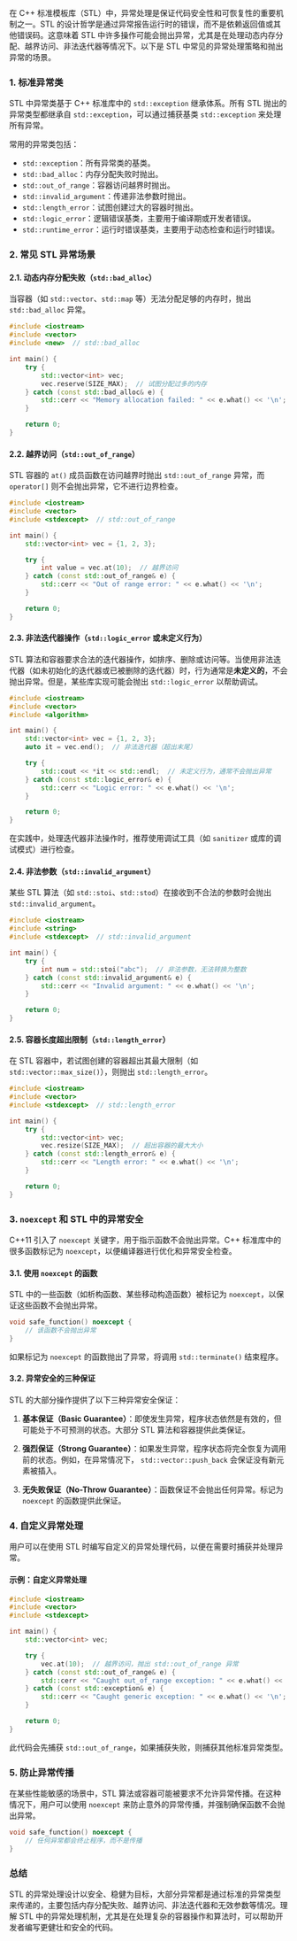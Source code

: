 在 C++ 标准模板库（STL）中，异常处理是保证代码安全性和可恢复性的重要机制之一。STL 的设计哲学是通过异常报告运行时的错误，而不是依赖返回值或其他错误码。这意味着 STL 中许多操作可能会抛出异常，尤其是在处理动态内存分配、越界访问、非法迭代器等情况下。以下是 STL 中常见的异常处理策略和抛出异常的场景。

### 1. **标准异常类**
STL 中异常类基于 C++ 标准库中的 `std::exception` 继承体系。所有 STL 抛出的异常类型都继承自 `std::exception`，可以通过捕获基类 `std::exception` 来处理所有异常。

常用的异常类包括：
- `std::exception`：所有异常类的基类。
- `std::bad_alloc`：内存分配失败时抛出。
- `std::out_of_range`：容器访问越界时抛出。
- `std::invalid_argument`：传递非法参数时抛出。
- `std::length_error`：试图创建过大的容器时抛出。
- `std::logic_error`：逻辑错误基类，主要用于编译期或开发者错误。
- `std::runtime_error`：运行时错误基类，主要用于动态检查和运行时错误。

### 2. **常见 STL 异常场景**

#### 2.1. **动态内存分配失败（`std::bad_alloc`）**
当容器（如 `std::vector`、`std::map` 等）无法分配足够的内存时，抛出 `std::bad_alloc` 异常。

```cpp
#include <iostream>
#include <vector>
#include <new>  // std::bad_alloc

int main() {
    try {
        std::vector<int> vec;
        vec.reserve(SIZE_MAX);  // 试图分配过多的内存
    } catch (const std::bad_alloc& e) {
        std::cerr << "Memory allocation failed: " << e.what() << '\n';
    }

    return 0;
}
```

#### 2.2. **越界访问（`std::out_of_range`）**
STL 容器的 `at()` 成员函数在访问越界时抛出 `std::out_of_range` 异常，而 `operator[]` 则不会抛出异常，它不进行边界检查。

```cpp
#include <iostream>
#include <vector>
#include <stdexcept>  // std::out_of_range

int main() {
    std::vector<int> vec = {1, 2, 3};

    try {
        int value = vec.at(10);  // 越界访问
    } catch (const std::out_of_range& e) {
        std::cerr << "Out of range error: " << e.what() << '\n';
    }

    return 0;
}
```

#### 2.3. **非法迭代器操作（`std::logic_error` 或未定义行为）**
STL 算法和容器要求合法的迭代器操作，如排序、删除或访问等。当使用非法迭代器（如未初始化的迭代器或已被删除的迭代器）时，行为通常是**未定义的**，不会抛出异常。但是，某些库实现可能会抛出 `std::logic_error` 以帮助调试。

```cpp
#include <iostream>
#include <vector>
#include <algorithm>

int main() {
    std::vector<int> vec = {1, 2, 3};
    auto it = vec.end();  // 非法迭代器（超出末尾）

    try {
        std::cout << *it << std::endl;  // 未定义行为，通常不会抛出异常
    } catch (const std::logic_error& e) {
        std::cerr << "Logic error: " << e.what() << '\n';
    }

    return 0;
}
```

在实践中，处理迭代器非法操作时，推荐使用调试工具（如 `sanitizer` 或库的调试模式）进行检查。

#### 2.4. **非法参数（`std::invalid_argument`）**
某些 STL 算法（如 `std::stoi`、`std::stod`）在接收到不合法的参数时会抛出 `std::invalid_argument`。

```cpp
#include <iostream>
#include <string>
#include <stdexcept>  // std::invalid_argument

int main() {
    try {
        int num = std::stoi("abc");  // 非法参数，无法转换为整数
    } catch (const std::invalid_argument& e) {
        std::cerr << "Invalid argument: " << e.what() << '\n';
    }

    return 0;
}
```

#### 2.5. **容器长度超出限制（`std::length_error`）**
在 STL 容器中，若试图创建的容器超出其最大限制（如 `std::vector::max_size()`），则抛出 `std::length_error`。

```cpp
#include <iostream>
#include <vector>
#include <stdexcept>  // std::length_error

int main() {
    try {
        std::vector<int> vec;
        vec.resize(SIZE_MAX);  // 超出容器的最大大小
    } catch (const std::length_error& e) {
        std::cerr << "Length error: " << e.what() << '\n';
    }

    return 0;
}
```

### 3. **`noexcept` 和 STL 中的异常安全**

C++11 引入了 `noexcept` 关键字，用于指示函数不会抛出异常。C++ 标准库中的很多函数标记为 `noexcept`，以便编译器进行优化和异常安全检查。

#### 3.1. **使用 `noexcept` 的函数**
STL 中的一些函数（如析构函数、某些移动构造函数）被标记为 `noexcept`，以保证这些函数不会抛出异常。

```cpp
void safe_function() noexcept {
    // 该函数不会抛出异常
}
```

如果标记为 `noexcept` 的函数抛出了异常，将调用 `std::terminate()` 结束程序。

#### 3.2. **异常安全的三种保证**

STL 的大部分操作提供了以下三种异常安全保证：

1. **基本保证（Basic Guarantee）**：即使发生异常，程序状态依然是有效的，但可能处于不可预测的状态。大部分 STL 算法和容器提供此类保证。
   
2. **强烈保证（Strong Guarantee）**：如果发生异常，程序状态将完全恢复为调用前的状态。例如，在异常情况下， `std::vector::push_back` 会保证没有新元素被插入。
   
3. **无失败保证（No-Throw Guarantee）**：函数保证不会抛出任何异常。标记为 `noexcept` 的函数提供此保证。

### 4. **自定义异常处理**

用户可以在使用 STL 时编写自定义的异常处理代码，以便在需要时捕获并处理异常。

#### 示例：自定义异常处理

```cpp
#include <iostream>
#include <vector>
#include <stdexcept>

int main() {
    std::vector<int> vec;

    try {
        vec.at(10);  // 越界访问，抛出 std::out_of_range 异常
    } catch (const std::out_of_range& e) {
        std::cerr << "Caught out_of_range exception: " << e.what() << '\n';
    } catch (const std::exception& e) {
        std::cerr << "Caught generic exception: " << e.what() << '\n';
    }

    return 0;
}
```

此代码会先捕获 `std::out_of_range`，如果捕获失败，则捕获其他标准异常类型。

### 5. **防止异常传播**

在某些性能敏感的场景中，STL 算法或容器可能被要求不允许异常传播。在这种情况下，用户可以使用 `noexcept` 来防止意外的异常传播，并强制确保函数不会抛出异常。

```cpp
void safe_function() noexcept {
    // 任何异常都会终止程序，而不是传播
}
```

### 总结

STL 的异常处理设计以安全、稳健为目标，大部分异常都是通过标准的异常类型来传递的，主要包括内存分配失败、越界访问、非法迭代器和无效参数等情况。理解 STL 中的异常处理机制，尤其是在处理复杂的容器操作和算法时，可以帮助开发者编写更健壮和安全的代码。